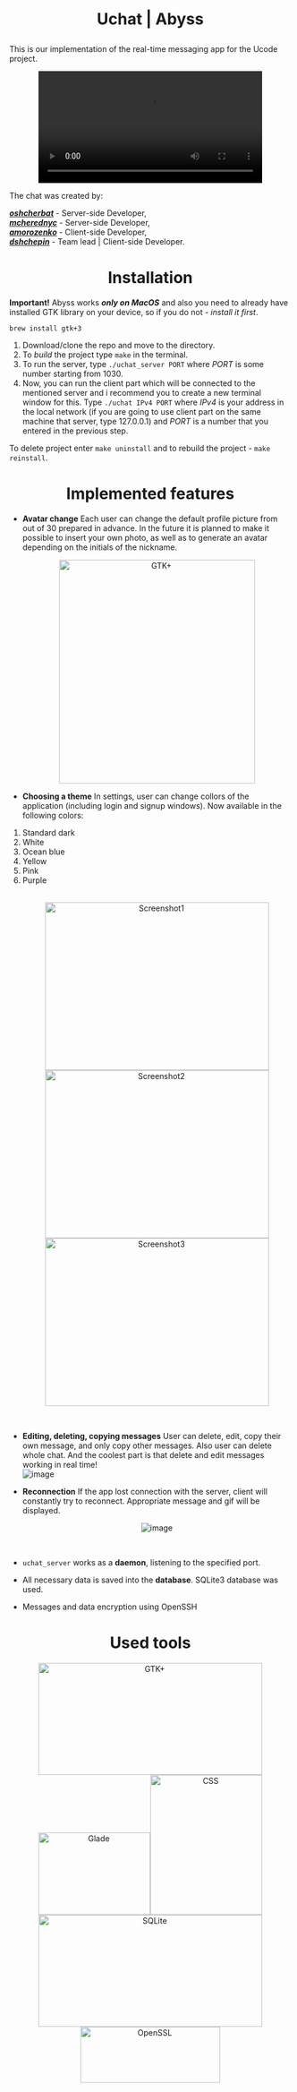 # <p align=center>Uchat | Abyss</p>

This is our implementation of the real-time messaging app for the Ucode project. 

<div align="center">
  <video src="https://user-images.githubusercontent.com/62791316/233793314-fa313584-a325-454d-96de-ae66f91efbb3.mp4" width="400" />
</div>

The chat was created by:

***[oshcherbat](https://github.com/BigTako)*** - Server-side Developer,<br>
***[mcherednyc](https://github.com/Nastroyki)*** - Server-side Developer,<br>
***[amorozenko](https://github.com/xqudee)*** - Client-side Developer,<br>
***[dshchepin](https://github.com/FreQll)*** - Team lead | Client-side Developer.<br>

<h1 align=center> Installation </h1>

**Important!** Abyss works ***only on MacOS*** and also you need to already have installed GTK library on your device, so if you do not - *install it first*.

```brew install gtk+3```

1. Download/clone the repo and move to the directory.
2. To *build* the project type ```make``` in the terminal.
3. To run the server, type ```./uchat_server PORT``` where *PORT* is some number starting from 1030.
4. Now, you can run the client part which will be connected to the mentioned server and i recommend you to create a new terminal window for this. Type ```./uchat IPv4 PORT``` where *IPv4* is your address in the local network (if you are going to use client part on the same machine that server, type 127.0.0.1) and *PORT* is a number that you entered in the previous step.

To delete project enter ```make uninstall``` and to rebuild the project - ```make reinstall```.

<h1 align=center> Implemented features </h1>

* **Avatar change** Each user can change the default profile picture from out of 30 prepared in advance. In the future it is planned to make it possible to insert your own photo, as well as to generate an avatar depending on the initials of the nickname. <br> <p align="center"><img src="https://user-images.githubusercontent.com/62791316/233790074-c5423696-ab4a-4887-ad1f-9ba5ee423ef1.png" alt="GTK+" width="350" height="400"></p>

* **Choosing a theme** In settings, user can change collors of the application (including login and signup windows). Now available in the following colors: 
1. Standard dark 
2. White
3. Ocean blue
4. Yellow
5. Pink 
6. Purple <br><br><p align="center"><img src="https://user-images.githubusercontent.com/62791316/233790305-5247153a-7758-4975-8634-d3aa74af38c8.png" alt="Screenshot1" width="400" height="300"><img src="https://user-images.githubusercontent.com/62791316/233790312-ca0712a6-96a8-449b-9efa-0afab1053c4b.png" alt="Screenshot2" width="400" height="300"><img src="https://user-images.githubusercontent.com/62791316/233790331-f52e4de0-e97d-4bef-8c40-c9d212c6b00a.png" alt="Screenshot3" width="400" height="300"></p> <br>

* **Editing, deleting, copying messages** User can delete, edit, copy their own message, and only copy other messages. Also user can delete whole chat. And the coolest part is that delete and edit messages working in real time! <br> ![image](https://user-images.githubusercontent.com/62791316/233791304-aabeef2e-6b90-4dc1-b4e3-57268dbf3ec4.png)<br>

* **Reconnection** If the app lost connection with the server, client will constantly try to reconnect. Appropriate message and gif will be displayed. <br> <p align="center">![image](https://user-images.githubusercontent.com/62791316/233791650-e7cac0a8-2e7e-48ed-acbf-91b705346824.png)</p><br>

* ```uchat_server``` works as a **daemon**, listening to the specified port. 

* All necessary data is saved into the **database**. SQLite3 database was used.

* Messages and data encryption using OpenSSH

<h1 align=center> Used tools </h1>

<p align="center"><img src="https://blog.desdelinux.net/wp-content/uploads/2018/09/gtk-logo.png" alt="GTK+" width="400" height="200"><img src="https://upload.wikimedia.org/wikipedia/commons/thumb/5/59/Glade_3_logo.svg/114px-Glade_3_logo.svg.png" alt="Glade" width="200" height="147"><img src="https://upload.wikimedia.org/wikipedia/commons/thumb/d/d5/CSS3_logo_and_wordmark.svg/1200px-CSS3_logo_and_wordmark.svg.png" alt="CSS" width="200" height="250"><img src="https://upload.wikimedia.org/wikipedia/commons/thumb/3/38/SQLite370.svg/1200px-SQLite370.svg.png" alt="SQLite" width="400" height="200"><img src="https://upload.wikimedia.org/wikipedia/commons/thumb/6/6a/OpenSSL_logo.svg/278px-OpenSSL_logo.svg.png" alt="OpenSSL" width="250" height="100"></p>
